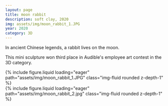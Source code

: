 ```yaml
---
layout: page
title: moon rabbit
description: soft clay, 2020
img: assets/img/moon_rabbit_1.JPG
year: 2020
category: 3D
---
```


In ancient Chinese legends, a rabbit lives on the moon.

This mini sculpture won third place in Audible's employee art contest in the 3D category.

<div class="row">
    <div class="col-sm mt-3 mt-md-0">
        {% include figure.liquid loading="eager" path="assets/img/moon_rabbit_1.JPG" class="img-fluid rounded z-depth-1" %}
    </div>
</div>
<div class="row">
    <div class="col-sm mt-3 mt-md-0">
        {% include figure.liquid loading="eager" path="assets/img/moon_rabbit_2.jpg" class="img-fluid rounded z-depth-1" %}
    </div>
</div>
